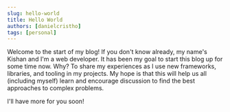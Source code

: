 ```yaml
---
slug: hello-world
title: Hello World
authors: [danielcristho]
tags: [personal]
---
```


Welcome to the start of my blog! If you don't know already, my name's Kishan and I'm a web developer. It has been my goal to start this blog up for some time now. Why? To share my experiences as I use new frameworks, libraries, and tooling in my projects. My hope is that this will help us all (including myself) learn and encourage discussion to find the best approaches to complex problems.

<!--truncate-->

I'll have more for you soon!
